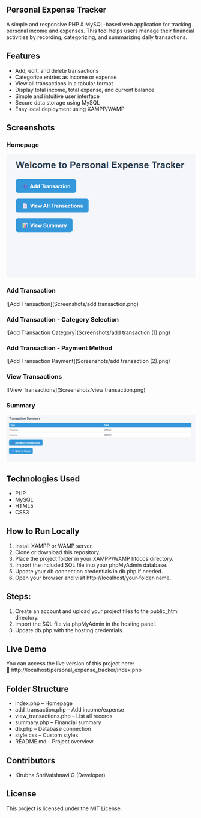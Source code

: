 ## Personal Expense Tracker

A simple and responsive PHP & MySQL-based web application for tracking personal income and expenses. This tool helps users manage their financial activities by recording, categorizing, and summarizing daily transactions.

## Features

- Add, edit, and delete transactions  
- Categorize entries as income or expense  
- View all transactions in a tabular format  
- Display total income, total expense, and current balance  
- Simple and intuitive user interface  
- Secure data storage using MySQL  
- Easy local deployment using XAMPP/WAMP

## Screenshots

### Homepage
![Homepage](Screenshots/homepage.png)

### Add Transaction
![Add Transaction](Screenshots/add transaction.png)

### Add Transaction - Category Selection
![Add Transaction Category](Screenshots/add transaction (1).png)

### Add Transaction - Payment Method
![Add Transaction Payment](Screenshots/add transaction (2).png)

### View Transactions
![View Transactions](Screenshots/view transaction.png)

### Summary
![Summary](Screenshots/summary.png)

## Technologies Used

- PHP  
- MySQL  
- HTML5  
- CSS3  

## How to Run Locally

1. Install XAMPP or WAMP server.
2. Clone or download this repository.
3. Place the project folder in your XAMPP/WAMP htdocs directory.
4. Import the included SQL file into your phpMyAdmin database.
5. Update your db connection credentials in db.php if needed.
6. Open your browser and visit http://localhost/your-folder-name.

## Steps:

1. Create an account and upload your project files to the public_html directory.
2. Import the SQL file via phpMyAdmin in the hosting panel.
3. Update db.php with the hosting credentials.

## Live Demo

You can access the live version of this project here:  
🔗 http://localhost/personal_expense_tracker/index.php

## Folder Structure

- index.php – Homepage  
- add_transaction.php – Add income/expense  
- view_transactions.php – List all records  
- summary.php – Financial summary  
- db.php – Database connection  
- style.css – Custom styles  
- README.md – Project overview

## Contributors

- Kirubha ShriVaishnavi G (Developer)

## License

This project is licensed under the MIT License.
